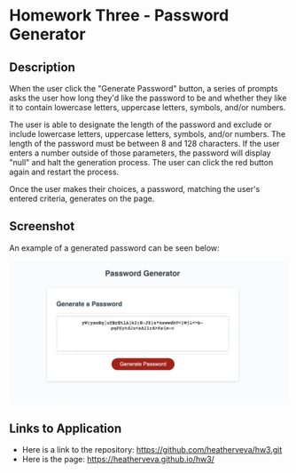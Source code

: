 # Homework Three - Password Generator

## Description

When the user click the "Generate Password" button, a series of prompts asks the user how long they'd like the password to be and whether they like it to contain lowercase letters, uppercase letters, symbols, and/or numbers.

The user is able to designate the length of the password and exclude or include lowercase letters, uppercase letters, symbols, and/or numbers. The length of the password must be between 8 and 128 characters. If the user enters a number outside of those parameters, the password will display "null" and halt the generation process. The user can click the red button again and restart the process.

Once the user makes their choices, a password, matching the user's entered criteria, generates on the page.

## Screenshot

An example of a generated password can be seen below:

![This image depicts the password generator after a user has followed all prompts and generated a random passowrd. The image is a white background, a title "Password Generator", a grey box for the password, and a red "Generate Password" button.](https://raw.githubusercontent.com/heatherveva/hw3/main/assets/password.png)

## Links to Application

- Here is a link to the repository: https://github.com/heatherveva/hw3.git
- Here is the page: https://heatherveva.github.io/hw3/
